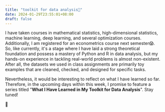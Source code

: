 ```yaml
---
title: "toolkit for data analysis🌙"
date: 2024-01-29T23:55:01+08:00
draft: false
---
```


I have taken courses in mathematical statistics, high-dimensional statistics, machine learning, deep learning, and several optimization courses. Additionally, I am registered for an econometrics course next semester😱. So, like currently, it's a stage where I have laid a strong theoretical foundation and possess a mastery of Python and R in data analysis, but my hands-on experience in tackling real-world problems is almost non-existent. After all, the datasets we used in class assignments are primarily toy examples that are cleaned, checked, and designed for specific tasks.

Nevertheless, it would be interesting to reflect on what I have learned so far. Therefore, in the upcoming days within this week, I promise to feature a series titled "**What I Have Learned in My Toolkit for Data Analysis**". Stay tuned!

🌙
